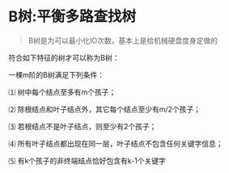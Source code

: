 # B树:平衡多路查找树
>B树是为可以最小化IO次数，基本上是给机械硬盘度身定做的

符合如下特征的树才可以称为B树：

一棵m阶的B树满足下列条件：

⑴ 树中每个结点至多有m个孩子；

⑵ 除根结点和叶子结点外，其它每个结点至少有m/2个孩子；

⑶ 若根结点不是叶子结点，则至少有2个孩子；

⑷ 所有叶子结点都出现在同一层，叶子结点不包含任何关键字信息；

⑸ 有k个孩子的非终端结点恰好包含有k-1个关键字

